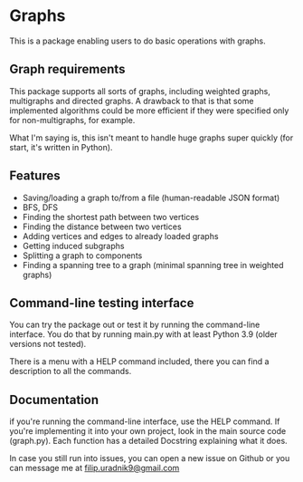# Graphs
This is a package enabling users to do basic operations with graphs.
## Graph requirements
This package supports all sorts of graphs, including weighted graphs, multigraphs and directed graphs. A drawback to that is that some implemented algorithms could be more efficient if they were specified only for non-multigraphs, for example. 

What I'm saying is, this isn't meant to handle huge graphs super quickly (for start, it's written in Python). 

## Features
* Saving/loading a graph to/from a file (human-readable JSON format)
* BFS, DFS
* Finding the shortest path between two vertices
* Finding the distance between two vertices
* Adding vertices and edges to already loaded graphs
* Getting induced subgraphs
* Splitting a graph to components
* Finding a spanning tree to a graph (minimal spanning tree in weighted graphs)

## Command-line testing interface
You can try the package out or test it by running the command-line interface. You do that by running main.py with at least Python 3.9 (older versions not tested).

There is a menu with a HELP command included, there you can find a description to all the commands.

## Documentation
if you're running the command-line interface, use the HELP command. If you're implementing it into your own project, look in the main source code (graph.py). Each function has a detailed Docstring explaining what it does. 

In case you still run into issues, you can open a new issue on Github or you can message me at filip.uradnik9@gmail.com